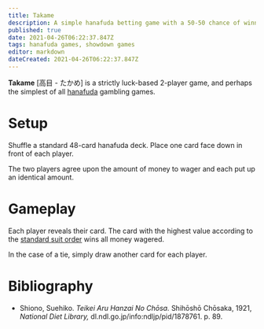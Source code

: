 ```yaml
---
title: Takame
description: A simple hanafuda betting game with a 50-50 chance of winning or losing.
published: true
date: 2021-04-26T06:22:37.847Z
tags: hanafuda games, showdown games
editor: markdown
dateCreated: 2021-04-26T06:22:37.847Z
---
```


**Takame** [高目 - たかめ] is a strictly luck-based 2-player game, and perhaps the simplest of all [hanafuda](/en/hanafuda) gambling games.

# Setup
Shuffle a standard 48-card hanafuda deck. Place one card face down in front of each player.

The two players agree upon the amount of money to wager and each put up an identical amount. 
# Gameplay
Each player reveals their card. The card with the highest value according to the [standard suit order](/en/hanafuda/suits#arrangement-of-suits) wins all money wagered.

In the case of a tie, simply draw another card for each player.
# Bibliography
- Shiono, Suehiko. *Teikei Aru Hanzai No Chōsa.* Shihōshō Chōsaka, 1921, *National Diet Library,* dl.ndl.go.jp/info:ndljp/pid/1878761. p. 89.